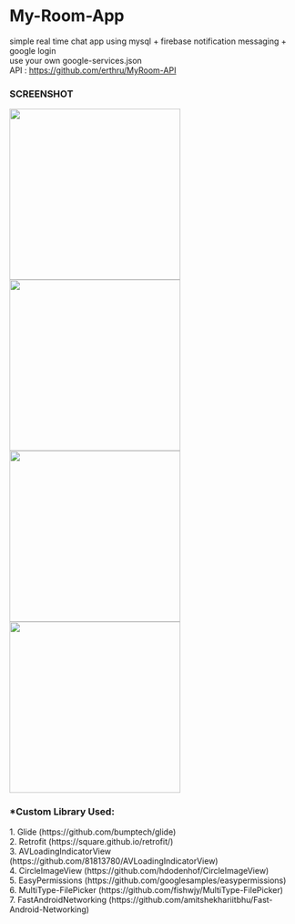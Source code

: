 # My-Room-App
simple real time chat app using mysql + firebase notification messaging + google login<br>
use your own google-services.json<br>
API : https://github.com/erthru/MyRoom-API <br>
<h3>SCREENSHOT</h3>
<img src="https://image.ibb.co/bZ0vUq/1.png" height='300px' widht='150px'><br>
<img src="https://image.ibb.co/b4uN9q/2.png" height='300px' widht='150px'><br>
<img src="https://image.ibb.co/h5129q/3.png" height='300px' widht='150px'><br>
<img src="https://image.ibb.co/kx57aV/4.png" height='300px' widht='150px'><br>
<h3>*Custom Library Used:</h3>
1. Glide (https://github.com/bumptech/glide)<br>
2. Retrofit (https://square.github.io/retrofit/) <br>
3. AVLoadingIndicatorView (https://github.com/81813780/AVLoadingIndicatorView) <br>
4. CircleImageView (https://github.com/hdodenhof/CircleImageView) <br>
5. EasyPermissions (https://github.com/googlesamples/easypermissions) <br>
6. MultiType-FilePicker (https://github.com/fishwjy/MultiType-FilePicker) <br>
7. FastAndroidNetworking (https://github.com/amitshekhariitbhu/Fast-Android-Networking) <br>
